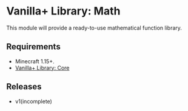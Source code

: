 # Vanilla+ Library: Math

This module will provide a ready-to-use mathematical function library.

## Requirements
- Minecraft 1.15+.
- [Vanilla+ Library: Core](https://github.com/TheWii/vanilla-plus-library/tree/master/vplib-core-datapack)

## Releases
- v1(incomplete)